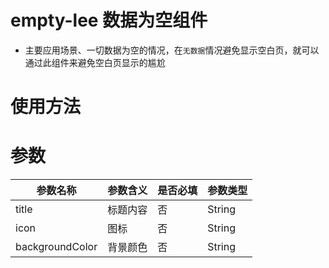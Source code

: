 # empty-lee 数据为空组件

- 主要应用场景、一切数据为空的情况，在`无数据`情况避免显示空白页，就可以通过此组件来避免空白页显示的尴尬
# 使用方法
<emptyLee title="暂未填写日志!"></emptyLee>

# 参数
|参数名称		|参数含义	|是否必填	|参数类型	|
|---			|---		|---		|---		|
|title			|标题内容	|否			|String		|
|icon			|图标		|否			|String		|
|backgroundColor|背景颜色	|否			|String		|


